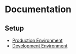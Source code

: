 # Documentation

## Setup
- [Production Environment](production/README.md)
- [Development Environment](development/README.md)

